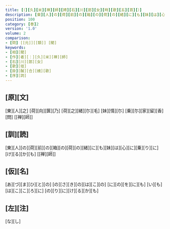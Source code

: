 ```yaml
---
title: [（][久][米][禅][師][娉][石][川][郎][女][時][歌][五][首][）]
description: [東][人][の][荷][前][の][箱][の][荷][の][緒][に][も][妹][は][心][に][乗][り][に][け][る][か][も] [[禅][師]]
position: 100
category: [巻]2
version: '1.0'
volume: 2
comparison:
- [問] [[元]][[類]] [聞]
keywords:
- [相][聞]
- [作][者][：][久][米][禅][師]
- [石][川][郎][女]
- [歌][垣]
- [掛][醎][合][媿][歌]
- [序][詞]
---
```


## [原][文]

[東][人][之] [荷][向][篋][乃] [荷][之][緒][尓][毛] [妹][情][尓] [乗][尓][家][留][香][問] [[禅][師]]

## [訓][読]

[東][人][の][荷][前][の][箱][の][荷][の][緒][に][も][妹][は][心][に][乗][り][に][け][る][か][も] [[禅][師]]

## [仮][名]

[あ][づ][ま][ひ][と][の] [の][さ][き][の][は][こ][の] [に][の][を][に][も] [い][も][は][こ][こ][ろ][に] [の][り][に][け][る][か][も]

## [左][注]

[な][し]
